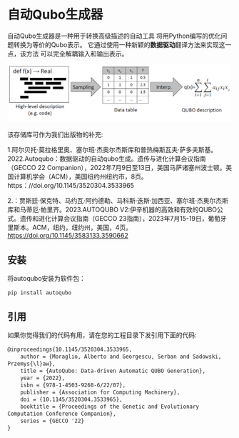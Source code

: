  #  自动Qubo生成器

自动Qubo生成器是一种用于转换高级描述的自动工具
将用Python编写的优化问题转换为等价的Qubo表示。
它通过使用一种新颖的**数据驱动**翻译方法来实现这一点，该方法
可以完全解耦输入和输出表示。

<p align="center">
<img src="./doc/auto_qubo.png" alt= "overview of AutoQUBO" width="500" >
</p>


该存储库可作为我们出版物的补充:

1.阿尔贝托·莫拉格里奥、塞尔班·杰奥尔杰斯库和普热梅斯瓦夫·萨多夫斯基。2022.Autoqubo：数据驱动的自动qubo生成。遗传与进化计算会议指南（GECCO 22 Companion），2022年7月9日至13日，美国马萨诸塞州波士顿。美国计算机学会（ACM），美国纽约州纽约市，8页。https：//doi.org/10.1145/3520304.3533965

2.：贾斯廷·保克特、马约瓦·阿约德勒、马科斯·迭斯·加西亚、塞尔班·杰奥尔杰斯库和马蒂厄·帕里齐。2023.AUTOQUBO V2:伊辛机器的高效和有效的QUBO公式。遗传和进化计算会议指南（GECCO 23指南），2023年7月15-19日，葡萄牙里斯本。ACM，纽约，纽约州，美国，4页。https://doi.org/10.1145/3583133.3590662

安装
------------

将autoqubo安装为软件包：
```
pip install autoqubo
```

引用
-----------
如果你觉得我们的代码有用，请在您的工程目录下发引用下面的代码:

```
@inproceedings{10.1145/3520304.3533965,
    author = {Moraglio, Alberto and Georgescu, Serban and Sadowski, Przemys{\l}aw},
    title = {AutoQubo: Data-driven Automatic QUBO Generation},
    year = {2022},
    isbn = {978-1-4503-9268-6/22/07},
    publisher = {Association for Computing Machinery},
    doi = {10.1145/3520304.3533965},
    booktitle = {Proceedings of the Genetic and Evolutionary Computation Conference Companion},
    series = {GECCO '22} 
}
```




